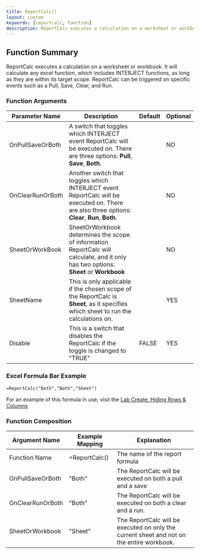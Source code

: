 ```yaml
---
title: ReportCalc()
layout: custom
keywords: [reportcalc, function]
description: ReportCalc executes a calculation on a worksheet or workbook. 
---
```


##  Function Summary 

ReportCalc executes a calculation on a worksheet or workbook. It will calculate any excel function, which includes INTERJECT functions, as long as they are within its target scope. ReportCalc can be triggered on specific events such as a Pull, Save, Clear, and Run. 

###  Function Arguments   

| Parameter Name   | Description                                                                                                                                   | Default | Optional |
| ---------------- | --------------------------------------------------------------------------------------------------------------------------------------------- | ------- | -------- |
| OnPullSaveOrBoth | A switch that toggles which INTERJECT event ReportCalc will be executed on. There are three options: **Pull**, **Save**, **Both**.            |         | NO       |
| OnClearRunOrBoth | Another switch that toggles which INTERJECT event ReportCalc will be executed on. There are also three options: **Clear**, **Run**, **Both**. |         | NO       |
| SheetOrWorkBook  | SheetOrWorkbook determines the scope of information ReportCalc will calculate, and it only has two options: **Sheet** or **Workbook**         |         | NO       |
| SheetName        | This is only applicable if the chosen scope of the ReportCalc is **Sheet**, as it specifies which sheet to run the calculations on.           |         | YES      |
| Disable          | This is a switch that disables the ReportCalc if the toggle is changed to "TRUE"                                                              | FALSE   | YES      |

### Excel Formula Bar Example
```Excel
=ReportCalc("Both","Both","Sheet")
```

For an example of this formula in use, visit the [Lab Create: Hiding Rows & Columns](/wGetStarted/L-Create-HideRowCol.html#hiding-rows)



###  Function Composition 

| Argument Name    | Example Mapping | Explanation                                                                               |
| ---------------- | --------------- | ----------------------------------------------------------------------------------------- |
| Function Name    | =ReportCalc()   | The name of the report formula                                                            |
| OnPullSaveOrBoth | "Both"          | The ReportCalc will be executed on both a pull and a save                                 |
| OnClearRunOrBoth | "Both"          | The ReportCalc will be executed on both a clear and a run.                                |
| SheetOrWorkbook  | "Sheet"         | The ReportCalc will be executed on only the current sheet and not on the entire workbook. |